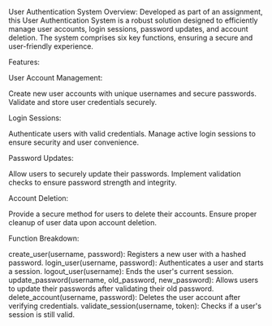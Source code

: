 User Authentication System
Overview:
Developed as part of an assignment, this User Authentication System is a robust solution designed to efficiently manage user accounts, login sessions, password updates, and account deletion. The system comprises six key functions, ensuring a secure and user-friendly experience.

Features:

User Account Management:

Create new user accounts with unique usernames and secure passwords.
Validate and store user credentials securely.

Login Sessions:

Authenticate users with valid credentials.
Manage active login sessions to ensure security and user convenience.

Password Updates:

Allow users to securely update their passwords.
Implement validation checks to ensure password strength and integrity.

Account Deletion:

Provide a secure method for users to delete their accounts.
Ensure proper cleanup of user data upon account deletion.

Function Breakdown:

create_user(username, password): Registers a new user with a hashed password.
login_user(username, password): Authenticates a user and starts a session.
logout_user(username): Ends the user's current session.
update_password(username, old_password, new_password): Allows users to update their passwords after validating their old password.
delete_account(username, password): Deletes the user account after verifying credentials.
validate_session(username, token): Checks if a user's session is still valid.
